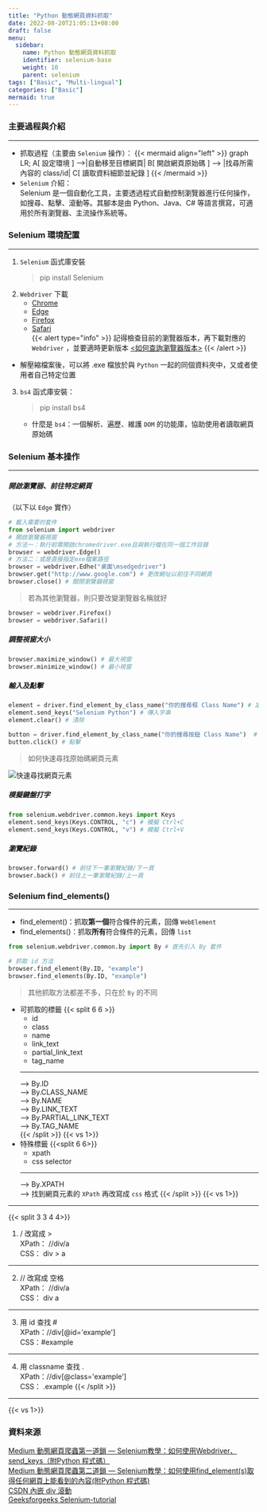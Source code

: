```yaml
---
title: "Python 動態網頁資料抓取"
date: 2022-08-20T21:05:13+08:00
draft: false
menu:
  sidebar:
    name: Python 動態網頁資料抓取
    identifier: selenium-base
    weight: 10
    parent: selenium
tags: ["Basic", "Multi-lingual"]
categories: ["Basic"]
mermaid: true
---
```


### 主要過程與介紹
***
- 抓取過程（主要由 `Selenium` 操作）：
{{< mermaid align="left" >}}
graph LR;
    A[ 設定環境 ] -->|自動移至目標網頁| B[ 開啟網頁原始碼 ] 
    --> |找尋所需內容的 class/id| C[ 讀取資料細節並紀錄 ]
{{< /mermaid >}}
- `Selenium` 介紹：  
Selenium 是一個自動化工具，主要透過程式自動控制瀏覽器進行任何操作，如搜尋、點擊、滾動等。其腳本是由 Python、Java、C# 等語言撰寫，可適用於所有瀏覽器、主流操作系統等。

### Selenium 環境配置
***
1. `Selenium` 函式庫安裝
    > pip install Selenium
2. `Webdriver` 下載  
    - [Chrome](https://sites.google.com/a/chromium.org/chromedriver/downloads)
    - [Edge](https://developer.microsoft.com/en-us/microsoft-edge/tools/webdriver/)
    - [Firefox](https://github.com/mozilla/geckodriver/releases)
    - [Safari](https://webkit.org/blog/6900/webdriver-support-in-safari-10/)  
{{< alert type="info" >}} 記得檢查目前的瀏覽器版本，再下載對應的 `Webdriver` ，並要適時更新版本 
[<如何查詢瀏覽器版本>](https://www.ozchamp.com/professionals-d922-n1.html) {{< /alert >}}
  - 解壓縮檔案後，可以將 .exe 檔放於與 `Python` 一起的同個資料夾中，又或者使用者自己特定位置

3. `bs4` 函式庫安裝：
    > pip install bs4  
    
    - 什麼是 `bs4`：一個解析、遍歷、維護 `DOM` 的功能庫，協助使用者讀取網頁原始碼

### Selenium 基本操作
***
##### 開啟瀏覽器、前往特定網頁
（以下以 `Edge` 實作）
```Python
# 載入需要的套件
from selenium import webdriver
# 開啟瀏覽器視窗
# 方法一：執行前需開啟chromedriver.exe且與執行檔在同一個工作目錄
browser = webdriver.Edge()
# 方法二：或是直接指定exe檔案路徑
browser = webdriver.Edhe("桌面\msedgedriver")
browser.get("http://www.google.com") # 更改網址以前往不同網頁
browser.close() # 關閉瀏覽器視窗
```
> 若為其他瀏覽器，則只要改變瀏覽器名稱就好
```Python
browser = webdriver.Firefox()
browser = webdriver.Safari()
```
##### 調整視窗大小
```Python
browser.maximize_window() # 最大視窗
browser.minimize_window() # 最小視窗
```
##### 輸入及點擊
```Python
element = driver.find_element_by_class_name("你的搜尋框 Class Name") # 定位搜尋框
element.send_keys("Selenium Python") # 傳入字串
element.clear() # 清除

button = driver.find_element_by_class_name("你的搜尋按鈕 Class Name")  # 定位搜尋按鈕
button.click() # 點擊
```
> 如何快速尋找原始碼網頁元素  

![快速尋找網頁元素](快速尋找網頁元素_.gif)
##### 模擬鍵盤打字
```Python
from selenium.webdriver.common.keys import Keys
element.send_keys(Keys.CONTROL, "c") # 模擬 Ctrl+C
element.send_keys(Keys.CONTROL, "v") # 模擬 Ctrl+V
```
##### 瀏覽紀錄
```Python
browser.forward() # 前往下一筆瀏覽紀錄/下一頁
browser.back() # 前往上一筆瀏覽紀錄/上一頁
```
### Selenium find_elements()
***
- find_element()：抓取**第一個**符合條件的元素，回傳 `WebElement`
- find_elements()：抓取**所有**符合條件的元素，回傳 `list`
```Python
from selenium.webdriver.common.by import By # 首先引入 By 套件

# 抓取 id 方法
browser.find_element(By.ID, "example")
browser.find_elements(By.ID, "example")

```
> 其他抓取方法都差不多，只在於 `By` 的不同

- 可抓取的標籤
{{< split 6 6 >}}
  - id
  - class
  - name
  - link_text
  - partial_link_text 
  - tag_name
  ---
  --> By.ID  
  --> By.CLASS_NAME  
  --> By.NAME  
  --> By.LINK_TEXT  
  --> By.PARTIAL_LINK_TEXT  
  --> By.TAG_NAME  
{{< /split >}}
{{< vs 1>}}
- 特殊標籤
{{<split 6 6>}}
  - xpath
  - css selector
  ---
  --> By.XPATH  
  --> 找到網頁元素的 `XPath` 再改寫成 `css` 格式
{{< /split >}}
{{< vs 1>}}
***
{{< split 3 3 4 4>}}
1. / 改寫成 >  
XPath： //div/a  
CSS： div > a
---
2. // 改寫成 空格  
XPath： //div/a  
CSS： div a
---
3. 用 id 查找 #  
XPath：//div[@id='example']  
CSS：#example
---
4. 用 classname 查找 .  
XPath：//div[@class='example']  
CSS： .example
{{< /split >}}
***
{{< vs 1>}}

### 資料來源
<!-- [CSDN Python combine Vue](https://blog.csdn.net/m0_38051293/article/details/101382493)   -->
[Medium 動態網頁爬蟲第一道鎖 — Selenium教學：如何使用Webdriver、send_keys（附Python 程式碼）](https://reurl.cc/ERoZOR)  
[Medium 動態網頁爬蟲第二道鎖 — Selenium教學：如何使用find_element(s)取得任何網頁上能看到的內容(附Python 程式碼)](https://reurl.cc/4po323)  
[CSDN 內嵌 div 滾動](https://blog.csdn.net/LYX_WIN/article/details/119972741)  
[Geeksforgeeks Selenium-tutorial](https://www.geeksforgeeks.org/selenium-python-tutorial/)
